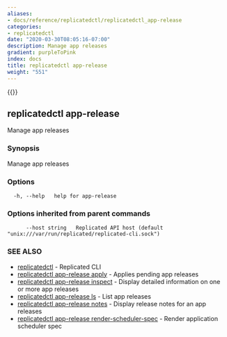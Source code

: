 ```yaml
---
aliases:
- docs/reference/replicatedctl/replicatedctl_app-release
categories:
- replicatedctl
date: "2020-03-30T08:05:16-07:00"
description: Manage app releases
gradient: purpleToPink
index: docs
title: replicatedctl app-release
weight: "551"
---
```


{{<legacynotice>}}

## replicatedctl app-release

Manage app releases

### Synopsis

Manage app releases

### Options

```
  -h, --help   help for app-release
```

### Options inherited from parent commands

```
      --host string   Replicated API host (default "unix:///var/run/replicated/replicated-cli.sock")
```

### SEE ALSO

* [replicatedctl](/api/replicatedctl/)	 - Replicated CLI
* [replicatedctl app-release apply](/api/replicatedctl/replicatedctl_app-release_apply/)	 - Applies pending app releases
* [replicatedctl app-release inspect](/api/replicatedctl/replicatedctl_app-release_inspect/)	 - Display detailed information on one or more app releases
* [replicatedctl app-release ls](/api/replicatedctl/replicatedctl_app-release_ls/)	 - List app releases
* [replicatedctl app-release notes](/api/replicatedctl/replicatedctl_app-release_notes/)	 - Display release notes for an app releases
* [replicatedctl app-release render-scheduler-spec](/api/replicatedctl/replicatedctl_app-release_render-scheduler-spec/)	 - Render application scheduler spec

